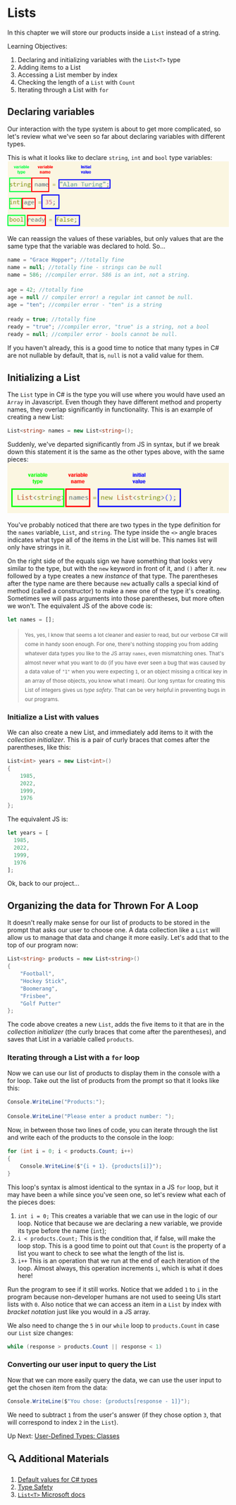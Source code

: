 # Lists
In this chapter we will store our products inside a `List` instead of a string. 

Learning Objectives:
1. Declaring and initializing variables with the `List<T>` type
1. Adding items to a List
1. Accessing a List member by index
1. Checking the length of a `List` with `Count`
1. Iterating through a List with `for`

## Declaring variables
Our interaction with the type system is about to get more complicated, so let's review what we've seen so far about declaring variables with different types. 

This is what it looks like to declare `string`, `int` and `bool` type variables:
![type declarations](../../assets/type-declarations-example.png)

We can reassign the values of these variables, but only values that are the same type that the variable was declared to hold. So...
``` csharp
name = "Grace Hopper"; //totally fine
name = null; //totally fine - strings can be null
name = 586; //compiler error. 586 is an int, not a string. 

age = 42; //totally fine
age = null // compiler error! a regular int cannot be null.
age = "ten"; //compiler error - "ten" is a string

ready = true; //totally fine
ready = "true"; //compiler error, "true" is a string, not a bool
ready = null; //compiler error - bools cannot be null.
```
If you haven't already, this is a good time to notice that many types in C# are not nullable by default, that is, `null` is not a valid value for them. 

## Initializing a List
The `List` type in C# is the type you will use where you would have used an `Array` in Javascript. Even though they have different method and property names, they overlap significantly in functionality. 
This is an example of creating a new List:
``` csharp
List<string> names = new List<string>();
``` 
Suddenly, we've departed significantly from JS in syntax, but if we break down this statement it is the same as the other types above, with the same pieces:
![list initialization](../../assets/list-initialization.png)

You've probably noticed that there are two types in the type definition for the `names` variable, `List`, and `string`. The type inside the `<>` angle braces indicates what type all of the items in the List will be. This names list will only have strings in it. 

On the right side of the equals sign we have something that looks very similar to the type, but with the `new` keyword in front of it, and `()` after it. `new` followed by a type creates a new _instance_ of that type. The parentheses after the type name are there because `new` actually calls a special kind of method (called a constructor) to make a new one of the type it's creating. Sometimes we will pass arguments into those parentheses, but more often we won't. The equivalent JS of the above code is:
``` javascript
let names = [];
```
> <sub>Yes, yes, I know that seems a lot cleaner and easier to read, but our verbose C# will come in handy soon enough. For one, there's nothing stopping you from adding whatever data types you like to the JS array `names`, even mismatching ones. That's almost never what you want to do (if you have ever seen a bug that was caused by a data value of `"1"` when you were expecting `1`, or an object missing a critical key in an array of those objects, you know what I mean).  Our long syntax for creating this List of integers gives us _type safety_. That can be very helpful in preventing bugs in our programs.</sub> 

### Initialize a List with values
We can also create a new List, and immediately add items to it with the _collection initializer_. This is a pair of curly braces that comes after the parentheses, like this:
``` csharp
List<int> years = new List<int>()
{
    1985, 
    2022,
    1999,
    1976
};
```
The equivalent JS is:
``` javascript
let years = [
  1985, 
  2022,
  1999,
  1976
];
```

Ok, back to our project... 

## Organizing the data for Thrown For A Loop

It doesn't really make sense for our list of products to be stored in the prompt that asks our user to choose one. A data collection like a `List` will allow us to manage that data and change it more easily. Let's add that to the top of our program now:
```csharp
List<string> products = new List<string>()
{
    "Football",
    "Hockey Stick",
    "Boomerang",
    "Frisbee",
    "Golf Putter"
};
```
The code above creates a new `List`, adds the five items to it that are in the _collection initializer_ (the curly braces that come after the parentheses), and saves that List in a variable called `products`. 

### Iterating through a List with a `for` loop
Now we can use our list of products to display them in the console with a for loop. Take out the list of products from the prompt so that it looks like this:
``` csharp
Console.WriteLine("Products:");

Console.WriteLine("Please enter a product number: ");
```
Now, in between those two lines of code, you can iterate through the list and write each of the products to the console in the loop:
``` csharp
for (int i = 0; i < products.Count; i++)
{
    Console.WriteLine($"{i + 1}. {products[i]}");
}
```
This loop's syntax is almost identical to the syntax in a JS `for` loop, but it may have been a while since you've seen one, so let's review what each of the pieces does:
1. `int i = 0;` This creates a variable that we can use in the logic of our loop. Notice that because we are declaring a new variable, we provide its type before the name (`int`);
1. `i < products.Count;` This is the condition that, if false, will make the loop stop. This is a good time to point out that `Count` is the property of a list you want to check to see what the length of the list is.
1. `i++` This is an operation that we run at the end of each iteration of the loop. Almost always, this operation increments `i`, which is what it does here!

Run the program to see if it still works. Notice that we added `1` to `i` in the program because non-developer humans are not used to seeing UIs start lists with `0`. Also notice that we can access an item in a `List` by index with _bracket notation_ just like you would in a JS array. 

We also need to change the `5` in our `while` loop to `products.Count` in case our `List` size changes:
``` csharp
while (response > products.Count || response < 1)
```

### Converting our user input to query the List
Now that we can more easily query the data, we can use the user input to get the chosen item from the data:
```csharp
Console.WriteLine($"You chose: {products[response - 1]}");
```
We need to subtract `1` from the user's answer (if they chose option `3`, that will correspond to index `2` in the `List`).

Up Next: [User-Defined Types: Classes](./classes-intro.md)

## 🔍 Additional Materials
1. [Default values for C# types](https://learn.microsoft.com/en-us/dotnet/csharp/language-reference/builtin-types/default-values)
1. [Type Safety](https://en.wikipedia.org/wiki/Type_safety)
1. [`List<T>` Microsoft docs](https://learn.microsoft.com/en-us/dotnet/api/system.collections.generic.list-1?view=net-6.0)
